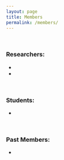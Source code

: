 ```yaml
---
layout: page
title: Members
permalink: /members/
---
```


<br>

### Researchers:

- 
- 

<br>

### Students:

- 


<br>

### Past Members:

- 

<br>
